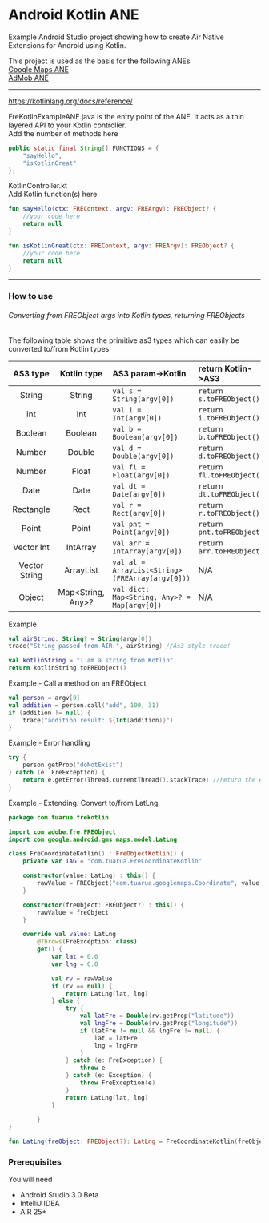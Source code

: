 # Android Kotlin ANE

Example Android Studio project showing how to create Air Native Extensions for Android using Kotlin.  
  
This project is used as the basis for the following ANEs   
[Google Maps ANE](https://github.com/tuarua/Google-Maps-ANE)   
[AdMob ANE](https://github.com/tuarua/AdMob-ANE)  


-------------
  
https://kotlinlang.org/docs/reference/

FreKotlinExampleANE.java is the entry point of the ANE. It acts as a thin layered API to your Kotlin controller.  
Add the number of methods here 

```` Java
public static final String[] FUNCTIONS = {
    "sayHello",
    "isKotlinGreat"
};
`````


KotlinController.kt   
Add Kotlin function(s) here   

```` Kotlin
fun sayHello(ctx: FREContext, argv: FREArgv): FREObject? {
    //your code here
    return null  
}

fun isKotlinGreat(ctx: FREContext, argv: FREArgv): FREObject? {
    //your code here
    return null  
}
`````

----------

### How to use 
###### Converting from FREObject args into Kotlin types, returning FREObjects
The following table shows the primitive as3 types which can easily be converted to/from Kotlin types


| AS3 type | Kotlin type | AS3 param->Kotlin | return Kotlin->AS3 |
|:--------:|:--------:|:--------------|:-----------|
| String | String | `val s = String(argv[0])` | `return s.toFREObject()`|
| int | Int | `val i = Int(argv[0])` | `return i.toFREObject()`|
| Boolean | Boolean | `val b = Boolean(argv[0])` | `return b.toFREObject()`|
| Number | Double | `val d = Double(argv[0])` | `return d.toFREObject()`|
| Number | Float | `val fl = Float(argv[0])` | `return fl.toFREObject()`|
| Date | Date | `val dt = Date(argv[0])` | `return dt.toFREObject()`|
| Rectangle | Rect | `val r = Rect(argv[0])` | `return r.toFREObject()`|
| Point | Point | `val pnt = Point(argv[0])` | `return pnt.toFREObject()`|
| Vector Int | IntArray | `val arr = IntArray(argv[0])` | `return arr.toFREObject()`|
| Vector String | ArrayList | `val al = ArrayList<String>(FREArray(argv[0]))` | N/A |
| Object | Map<String, Any>? | `val dict: Map<String, Any>? = Map(argv[0])` | N/A |


Example

```` Kotlin
val airString: String? = String(argv[0])
trace("String passed from AIR:", airString) //As3 style trace!

val kotlinString = "I am a string from Kotlin"
return kotlinString.toFREObject()
`````

Example - Call a method on an FREObject

```` Kotlin
val person = argv[0]
val addition = person.call("add", 100, 31)
if (addition != null) {
    trace("addition result: ${Int(addition)}")
}
`````

Example - Error handling
```` kotlin
try {
    person.getProp("doNotExist")
} catch (e: FreException) {
    return e.getError(Thread.currentThread().stackTrace) //return the error as an actionscript error
}
`````

Example - Extending. Convert to/from LatLng
```` kotlin
package com.tuarua.frekotlin

import com.adobe.fre.FREObject
import com.google.android.gms.maps.model.LatLng

class FreCoordinateKotlin() : FreObjectKotlin() {
    private var TAG = "com.tuarua.FreCoordinateKotlin"

    constructor(value: LatLng) : this() {
        rawValue = FREObject("com.tuarua.googlemaps.Coordinate", value.longitude, value.latitude)
    }

    constructor(freObject: FREObject?) : this() {
        rawValue = freObject
    }

    override val value: LatLng
        @Throws(FreException::class)
        get() {
            var lat = 0.0
            var lng = 0.0

            val rv = rawValue
            if (rv == null) {
                return LatLng(lat, lng)
            } else {
                try {
                    val latFre = Double(rv.getProp("latitude"))
                    val lngFre = Double(rv.getProp("longitude"))
                    if (latFre != null && lngFre != null) {
                        lat = latFre
                        lng = lngFre
                    }
                } catch (e: FreException) {
                    throw e
                } catch (e: Exception) {
                    throw FreException(e)
                }
                return LatLng(lat, lng)
            }

        }
}

fun LatLng(freObject: FREObject?): LatLng = FreCoordinateKotlin(freObject = freObject).value
`````

### Prerequisites

You will need

- Android Studio 3.0 Beta
- IntelliJ IDEA
- AIR 25+
